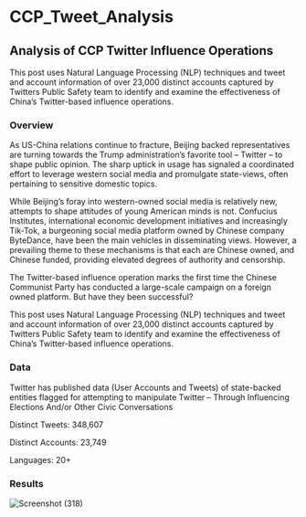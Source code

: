 # CCP_Tweet_Analysis
Analysis of CCP Twitter Influence Operations
---

This post uses Natural Language Processing (NLP) techniques and tweet and account information of over 23,000 distinct accounts captured by Twitters Public Safety team to identify and examine the effectiveness of China’s Twitter-based influence operations.

### Overview

As US-China relations continue to fracture, Beijing backed representatives are turning towards the Trump administration’s favorite tool – Twitter – to shape public opinion.   The sharp uptick in usage has signaled a coordinated effort to leverage western social media and promulgate state-views, often pertaining to sensitive domestic topics.  

While Beijing’s foray into western-owned social media is relatively new, attempts to shape attitudes of young American minds is not.  Confucius Institutes, international economic development initiatives and increasingly Tik-Tok, a burgeoning social media platform owned by Chinese company ByteDance, have been the main vehicles in disseminating views.  However, a prevailing theme to these mechanisms is that each are Chinese owned, and Chinese funded, providing elevated degrees of authority and censorship.  

The Twitter-based influence operation marks the first time the Chinese Communist Party has conducted a large-scale campaign on a foreign owned platform.  But have they been successful?

This post uses Natural Language Processing (NLP) techniques and tweet and account information of over 23,000 distinct accounts captured by Twitters Public Safety team to identify and examine the effectiveness of China’s Twitter-based influence operations.  

### Data

Twitter has published data (User Accounts and Tweets) of state-backed entities flagged for attempting to manipulate Twitter – Through Influencing Elections And/or Other Civic Conversations​

Distinct Tweets: 348,607

Distinct Accounts: 23,749 

Languages: 20+



### Results

![Screenshot (318)](https://user-images.githubusercontent.com/54378394/99929089-124e2980-2d09-11eb-9574-8ddb2b6f4432.png)
